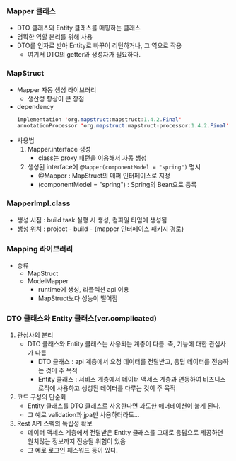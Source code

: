 ### Mapper 클래스
- DTO 클래스와 Entity 클래스를 매핑하는 클래스
- 명확한 역할 분리를 위해 사용
- DTO를 인자로 받아 Entity로 바꾸어 리턴하거나, 그 역으로 작용
  - 여기서 DTO의 getter와 생성자가 필요하다.

### MapStruct
- Mapper 자동 생성 라이브러리
  - 생산성 향상이 큰 장점
- dependency
    ```java
    implementation 'org.mapstruct:mapstruct:1.4.2.Final'
    annotationProcessor 'org.mapstruct:mapstruct-processor:1.4.2.Final' 
    ```
- 사용법
    1. Mapper.interface 생성
       - class는 proxy 패턴을 이용해서 자동 생성
    2. 생성된 interface에 `@Mapper(componentModel = "spring")` 명시
       - @Mapper : MapStruct의 매퍼 인터페이스로 지정
       - (componentModel = "spring") : Spring의 Bean으로 등록

### MapperImpl.class
- 생성 시점 : build task 실행 시 생성, 컴파일 타임에 생성됨
- 생성 위치 : project - build - {mapper 인터페이스 패키지 경로}

### Mapping 라이브러리
- 종류
  - MapStruct
  - ModelMapper
    - runtime에 생성, 리플렉션 api 이용
    - MapStruct보다 성능이 떨어짐

### DTO 클래스와 Entity 클래스(ver.complicated)
1. 관심사의 분리
    - DTO 클래스와 Entity 클래스는 사용되는 계층이 다름. 즉, 기능에 대한 관심사가 다름
      - DTO 클래스 : api 계층에서 요청 데이터를 전달받고, 응답 데이터를 전송하는 것이 주 목적
      - Entity 클래스 : 서비스 계층에서 데이터 액세스 계층과 연동하여 비즈니스 로직에 사용하고 생성된 데이터를 다루는 것이 주 목적
2. 코드 구성의 단순화
    - Entity 클래스를 DTO 클래스로 사용한다면 과도한 애너테이션이 붙게 된다.
    - 그 예로 validation과 jpa만 사용하더라도...
3. Rest API 스펙의 독립성 확보
    - 데이터 액세스 계층에서 전달받은 Entity 클래스를 그대로 응답으로 제공하면 원치않는 정보까지 전송될 위험이 있음
    - 그 예로 로그인 패스워드 등이 있다.